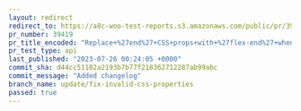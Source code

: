 ```yaml
---
layout: redirect
redirect_to: https://a8c-woo-test-reports.s3.amazonaws.com/public/pr/39419/api/index.html
pr_number: 39419
pr_title_encoded: "Replace+%27end%27+CSS+props+with+%27flex-end%27+when+using+%27display%3A+flex%27"
pr_test_type: api
last_published: "2023-07-26 00:24:05 +0000"
commit_sha: d44cc51182a2193b7b77f218362712287ab99abc
commit_message: "Added changelog"
branch_name: update/fix-invalid-css-properties
passed: true
---
```

